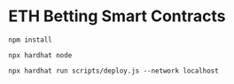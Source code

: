 # ETH Betting Smart Contracts

```
npm install
```

```
npx hardhat node
```

```
npx hardhat run scripts/deploy.js --network localhost
```

